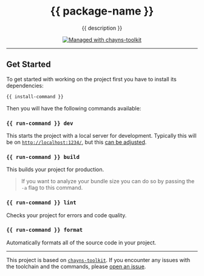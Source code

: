 <div align="center">
    <h1>{{ package-name }}</h1>
    <p>{{ description }}</p>
    <a href="https://github.com/TobitSoftware/chayns-toolkit">
        <img 
            alt="Managed with chayns-toolkit" 
            src="https://img.shields.io/badge/managed%20with-chayns--toolkit-%23000?style=for-the-badge"
        />
    </a>
</div>

---

## Get Started

To get started with working on the project first you have to install its dependencies:

```bash
{{ install-command }}
```

Then you will have the following commands available:

### `{{ run-command }} dev`

This starts the project with a local server for development. Typically this will be on
[`http://localhost:1234/`](http://localhost:1234/), but this
[can be adjusted](https://github.com/TobitSoftware/chayns-toolkit#development-options).

### `{{ run-command }} build`

This builds your project for production.

> If you want to analyze your bundle size you can do so by passing the `-a` flag to this command.

### `{{ run-command }} lint`

Checks your project for errors and code quality.

### `{{ run-command }} format`

Automatically formats all of the source code in your project.

---

This project is based on [`chayns-toolkit`](https://github.com/TobitSoftware/chayns-toolkit). If you
encounter any issues with the toolchain and the commands, please
[open an issue](https://github.com/TobitSoftware/chayns-toolkit/issues/new).
